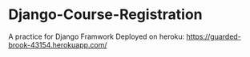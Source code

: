 # Django-Course-Registration
A practice for Django Framwork
Deployed on heroku:
https://guarded-brook-43154.herokuapp.com/
